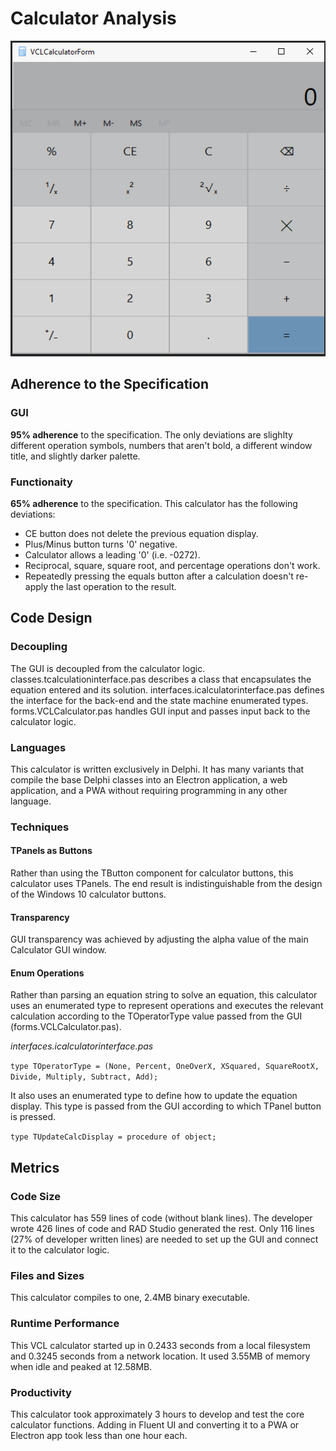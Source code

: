 # Calculator Analysis 

![Barker VCL Calculator Appearance](https://github.com/Embarcadero/ComparisonResearch/blob/main/calculator/delphi-vcl/barker/Barker%20VCL%20Calculator%20Appearance.PNG)

## Adherence to the Specification

### GUI
**95% adherence** to the specification. The only deviations are slighlty different operation symbols, numbers that aren't bold, a different window title, and slightly darker palette.  

### Functionaity
**65% adherence** to the specification. This calculator has the following deviations:
- CE button does not delete the previous equation display.
- Plus/Minus button turns '0' negative.
- Calculator allows a leading '0' (i.e. -0272).
- Reciprocal, square, square root, and percentage operations don't work.
- Repeatedly pressing the equals button after a calculation doesn't re-apply the last operation to the result.

## Code Design

### Decoupling
The GUI is decoupled from the calculator logic. classes.tcalculationinterface.pas describes a class that encapsulates the equation entered and its solution. interfaces.icalculatorinterface.pas defines the interface for the back-end and the state machine enumerated types.  forms.VCLCalculator.pas handles GUI input and passes input back to the calculator logic.

### Languages
This calculator is written exclusively in Delphi. It has many variants that compile the base Delphi classes into an Electron application, a web application, and a PWA without requiring programming in any other language.

### Techniques
#### TPanels as Buttons
Rather than using the TButton component for calculator buttons, this calculator uses TPanels.  The end result is indistinguishable from the design of the Windows 10 calculator buttons.

#### Transparency
GUI transparency was achieved by adjusting the alpha value of the main Calculator GUI window. 

#### Enum Operations
Rather than parsing an equation string to solve an equation, this calculator uses an enumerated type to represent operations and executes the relevant calculation according to the TOperatorType value passed from the GUI (forms.VCLCalculator.pas).

*interfaces.icalculatorinterface.pas*

`type TOperatorType = (None, Percent, OneOverX, XSquared, SquareRootX, Divide, Multiply, Subtract, Add);`

It also uses an enumerated type to define how to update the equation display.  This type is passed from the GUI according to which TPanel button is pressed.

`type TUpdateCalcDisplay = procedure of object;`

## Metrics

### Code Size
This calculator has 559 lines of code (without blank lines). The developer wrote 426 lines of code and RAD Studio generated the rest. Only 116 lines (27% of developer written lines) are needed to set up the GUI and connect it to the calculator logic.

### Files and Sizes
This calculator compiles to one, 2.4MB binary executable.

### Runtime Performance
This VCL calculator started up in 0.2433 seconds from a local filesystem and 0.3245 seconds from a network location.  It used 3.55MB of memory when idle and peaked at 12.58MB.

### Productivity
This calculator took approximately 3 hours to develop and test the core calculator functions.  Adding in Fluent UI and converting it to a PWA or Electron app took less than one hour each.
